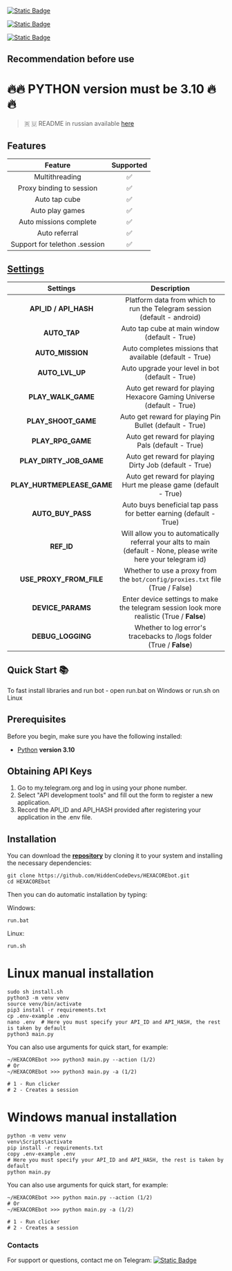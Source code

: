 [![Static Badge](https://img.shields.io/badge/Telegram-Channel-Link?style=for-the-badge&logo=Telegram&logoColor=white&logoSize=auto&color=blue)](https://t.me/hidden_coding)

[![Static Badge](https://img.shields.io/badge/Telegram-Chat-yes?style=for-the-badge&logo=Telegram&logoColor=white&logoSize=auto&color=blue)](https://t.me/hidden_codding_chat)

[![Static Badge](https://img.shields.io/badge/Telegram-Bot%20Link-Link?style=for-the-badge&logo=Telegram&logoColor=white&logoSize=auto&color=blue)](https://t.me/HexacoinBot/wallet?startapp=737844465)

## Recommendation before use

# 🔥🔥 PYTHON version must be 3.10 🔥🔥

> 🇷 🇺 README in russian available [here](README-RU.md)

## Features  
|            Feature            | Supported |
|:-----------------------------:|:---------:|
|        Multithreading         |     ✅     |
|   Proxy binding to session    |     ✅     |
|         Auto tap cube         |     ✅     |
|        Auto play games        |     ✅     |
|    Auto missions complete     |     ✅     |
|         Auto referral         |     ✅     |
| Support for telethon .session |     ✅     |


## [Settings](https://github.com/HiddenCodeDevs/HEXACOREbot/blob/main/.env-example/)
|          Settings          |                                                   Description                                                   |
|:--------------------------:|:---------------------------------------------------------------------------------------------------------------:|
|   **API_ID / API_HASH**    |                    Platform data from which to run the Telegram session (default - android)                     |
|        **AUTO_TAP**        |                                  Auto tap cube at main window (default - True)                                  |
|      **AUTO_MISSION**      |                             Auto completes missions that available (default - True)                             |
|      **AUTO_LVL_UP**       |                                 Auto upgrade your level in bot (default - True)                                 |
|     **PLAY_WALK_GAME**     |                      Auto get reward for playing Hexacore Gaming Universe (default - True)                      |
|    **PLAY_SHOOT_GAME**     |                             Auto get reward for playing Pin Bullet (default - True)                             |
|     **PLAY_RPG_GAME**      |                                Auto get reward for playing Pals (default - True)                                |
|  **PLAY_DIRTY_JOB_GAME**   |                             Auto get reward for playing Dirty Job (default - True)                              |
| **PLAY_HURTMEPLEASE_GAME** |                        Auto get reward for playing Hurt me please game (default - True)                         |
|     **AUTO_BUY_PASS**      |                        Auto buys beneficial tap pass for better earning (default - True)                        |
|         **REF_ID**         | Will allow you to automatically referral your alts to main (default - None, please write here your telegram id) |
|  **USE_PROXY_FROM_FILE**   |                  Whether to use a proxy from the `bot/config/proxies.txt` file (True / False)                   |
|     **DEVICE_PARAMS**      |           Enter device settings to make the telegram session look more realistic  (True / **False**)            |
|     **DEBUG_LOGGING**      |                      Whether to log error's tracebacks to /logs folder (True / **False**)                       |

## Quick Start 📚

To fast install libraries and run bot - open run.bat on Windows or run.sh on Linux

## Prerequisites
Before you begin, make sure you have the following installed:
- [Python](https://www.python.org/downloads/) **version 3.10**

## Obtaining API Keys
1. Go to my.telegram.org and log in using your phone number.
2. Select "API development tools" and fill out the form to register a new application.
3. Record the API_ID and API_HASH provided after registering your application in the .env file.

## Installation
You can download the [**repository**](https://github.com/HiddenCodeDevs/HEXACOREbot) by cloning it to your system and installing the necessary dependencies:
```shell
git clone https://github.com/HiddenCodeDevs/HEXACOREbot.git
cd HEXACOREbot
```

Then you can do automatic installation by typing:

Windows:
```shell
run.bat
```

Linux:
```shell
run.sh
```

# Linux manual installation
```shell
sudo sh install.sh
python3 -m venv venv
source venv/bin/activate
pip3 install -r requirements.txt
cp .env-example .env
nano .env  # Here you must specify your API_ID and API_HASH, the rest is taken by default
python3 main.py
```

You can also use arguments for quick start, for example:
```shell
~/HEXACOREbot >>> python3 main.py --action (1/2)
# Or
~/HEXACOREbot >>> python3 main.py -a (1/2)

# 1 - Run clicker
# 2 - Creates a session
```

# Windows manual installation
```shell
python -m venv venv
venv\Scripts\activate
pip install -r requirements.txt
copy .env-example .env
# Here you must specify your API_ID and API_HASH, the rest is taken by default
python main.py
```

You can also use arguments for quick start, for example:
```shell
~/HEXACOREbot >>> python main.py --action (1/2)
# Or
~/HEXACOREbot >>> python main.py -a (1/2)

# 1 - Run clicker
# 2 - Creates a session
```




### Contacts

For support or questions, contact me on Telegram: 
[![Static Badge](https://img.shields.io/badge/telegram-bot_author-link?style=for-the-badge&logo=telegram&logoColor=white&logoSize=auto&color=blue)](https://t.me/ВАШЮЗЕРНЕЙМВТГ)
